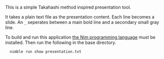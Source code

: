 This is a simple Takahashi method inspired presentation tool.

It takes a plain text file as the presentation content. Each line becomes a slide. An ` _ ` seperates between a main bold line and a secondary small gray line.

To build and run this application [the Nim programming language](https://nim-lang.org/) must be installed. Then run the following in the base directory.

```
  nimble run show presentation.txt
```
